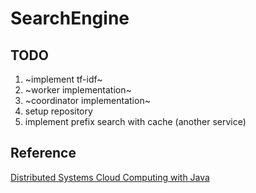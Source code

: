 # SearchEngine

## TODO

1. ~implement tf-idf~
2. ~worker implementation~
3. ~coordinator implementation~
4. setup repository
5. implement prefix search with cache (another service)

## Reference

[Distributed Systems Cloud Computing with Java](https://www.udemy.com/course/distributed-systems-cloud-computing-with-java/)